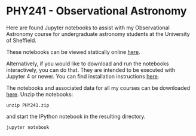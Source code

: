 PHY241 - Observational Astronomy
========================================================

Here are found Jupyter notebooks to assist with my 
Observational Astronomy course for undergraduate astronomy 
students at the University of Sheffield. 

These notebooks can be viewed statically online  [here](http://nbviewer.ipython.org/github/StuartLittlefair/PHY241/tree/master).

Alternatively, if you would like to download and run the notebooks
interactively, you can do that. They are intended to be executed
with Jupyter 4 or newer. You can find installation instructions
[here](http://jupyter.readthedocs.org/en/latest/install.html).

The notebooks and associated data for all my courses can be downloaded [here](https://github.com/StuartLittlefair/PHY241/zipball/master).
Unzip the notebooks:

```
unzip PHY241.zip
```

and start the IPython notebook in the resulting directory.

```
jupyter notebook
```





